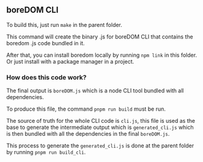 ## boreDOM CLI

To build this, just run `make` in the parent folder.

This command will create the binary .js for boreDOM CLI that contains the
boredom .js code bundled in it.

After that, you can install boredom locally by running `npm link` in this
folder. Or just install with a package manager in a project.

### How does this code work?

The final output is `boreDOM.js` which is a node CLI tool bundled with all
dependencies.

To produce this file, the command `pnpm run build` must be run.

The source of truth for the whole CLI code is `cli.js`, this file is used as the
base to generate the intermediate output which is `generated_cli.js` which is
then bundled with all the dependencies in the final `boreDOM.js`.

This process to generate the `generated_cli.js` is done at the parent folder by
running `pnpm run build_cli`.
